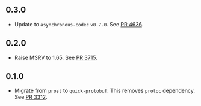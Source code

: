 ## 0.3.0

- Update to `asynchronous-codec` `v0.7.0`.
  See [PR 4636](https://github.com/libp2p/rust-libp2p/pull/4636).

## 0.2.0 

- Raise MSRV to 1.65.
  See [PR 3715].

[PR 3715]: https://github.com/libp2p/rust-libp2p/pull/3715

## 0.1.0

- Migrate from `prost` to `quick-protobuf`. This removes `protoc` dependency. See [PR 3312].

[PR 3312]: https://github.com/libp2p/rust-libp2p/pull/3312
